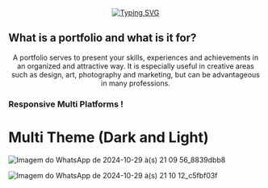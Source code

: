 <div align="center">
  <a href="https://git.io/typing-svg"><img src="https://readme-typing-svg.herokuapp.com?font=DM+Serif+Text&weight=800&size=28&pause=1000&color=007B7B&width=435&lines=welcome+to+my+portfolio+!;My+name+is+Guilherme+Teixeira" alt="Typing SVG" /></a>
</div>

## What is a portfolio and what is it for?

<p align="center">A portfolio serves to present your skills, experiences and achievements in an organized and attractive way. It is especially useful in creative areas such as design, art, photography and marketing, but can be advantageous in many professions.

### Responsive Multi Platforms !

# Multi Theme (Dark and Light) 

![Imagem do WhatsApp de 2024-10-29 à(s) 21 09 56_8839dbb8](https://github.com/user-attachments/assets/67fffe32-48a9-4e78-917b-0fc02783a37e)

![Imagem do WhatsApp de 2024-10-29 à(s) 21 10 12_c5fbf03f](https://github.com/user-attachments/assets/48a1e101-a5d5-4398-a0d9-0d32fa76c9bb)
